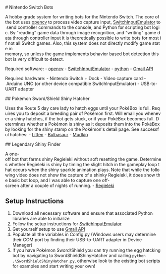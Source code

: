 # Nintendo Switch Bots

A hobby grade system for writing bots for the Nintendo Switch. The core of the bot uses [opencv](https://github.com/opencv/opencv) to process video capture input, [SwitchInputEmulator](https://github.com/wchill/SwitchInputEmulator) to send controller commands to the console, and Python for scripting bot logic. By "reading" game data through image recognition, and "writing" game data through controller input it is theoretically possible to write bots for most if not all Switch games. Also, this system does not directly modify game state in memory, so unless the game implements behavior based bot detection this bot is very difficult to detect.

Required software:
- [opencv](https://github.com/opencv/opencv)
- [SwitchInputEmulator](https://github.com/wchill/SwitchInputEmulator)
- [python](https://www.python.org/downloads/)
- [Gmail API](https://developers.google.com/gmail/api/guides/sending)

Required hardware:
- Nintendo Switch + Dock
- Video capture card
- Arduino UNO (or other device compatible SwitchInputEmulator)
- USB-to-UART adapter

## Pokémon Sword/Shield Shiny Hatcher

Uses the Route 5 day care lady to hatch eggs until your PokéBox is full. Requires you to deposit a breeding pair of Pokémon first. Will email you whenever a shiny hatches, if the bot gets stuck, or if your PokéBox becomes full. Determines whether a Pokémon is shiny as it deposits them into the PokéBox by looking for the shiny stamp on the Pokémon's detail page. See successful hatches:
- [Litten](https://youtu.be/GRl-rYIsDsw)
- [Bulbasaur](https://youtu.be/_yu23dq0Rqs)
- [Mudkip](https://youtu.be/vp2THdn8IZM)

## Legendary Shiny Finder

A one-off bot that farms shiny Regieleki without soft resetting the game. Determines whether Regieleki is shiny by timing the slight hitch in the gameplay loop that occurs when the shiny sparkle animation plays. Note that while the following video does not show the capture of a shinky Regieleki, it does show the basic bot loop, and I was able to capture one off-screen after a couple of nights of running.
- [Regieleki](https://youtu.be/FjqbbE5pUqk)

## Setup Instructions

1. Download all necessary software and ensure that associated Python libraries are able to initialize
2. Follow the setup instructions for [SwitchInputEmulator](https://github.com/wchill/SwitchInputEmulator)
3. Get yourself setup to use [Gmail API](https://developers.google.com/gmail/api/guides/sending)
4. Populate all the variables in Config.py (Windows users may determine their COM port by finding their USB-to-UART adapter in Device Manager)
5. If you have Pokémon Sword/Shield you can try running the egg hatcking bot by navigating to SwordShieldShinyHatcher and calling `python .\SwordShieldShinyHatcher.py`, otherwise look to the existing bot scripts for examples and start writing your own!
